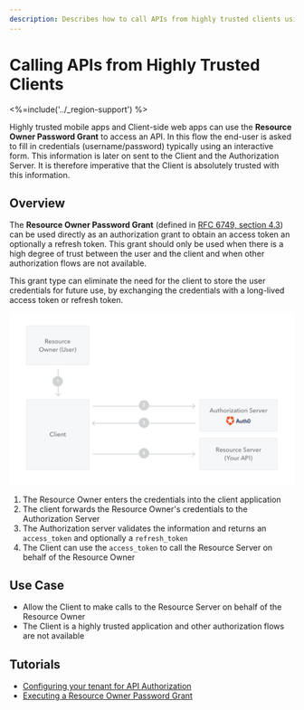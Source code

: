 ```yaml
---
description: Describes how to call APIs from highly trusted clients using the Resource Owner Password Grant.
---
```


# Calling APIs from Highly Trusted Clients
<%=include('../_region-support') %>

Highly trusted mobile apps and Client-side web apps can use the **Resource Owner Password Grant** to access an API. In this flow the end-user is asked to fill in credentials (username/password) typically using an interactive form. This information is later on sent to the Client and the Authorization Server. It is therefore imperative that the Client is absolutely trusted with this information.

## Overview

The **Resource Owner Password Grant** (defined in [RFC 6749, section 4.3](https://tools.ietf.org/html/rfc6749#section-4.3)) can be used directly as an authorization grant to obtain an access token an optionally a refresh token. This grant should only be used when there is a high degree of trust between the user and the client and when other authorization flows are not available.

This grant type can eliminate the need for the client to store the user credentials for future use, by exchanging the credentials with a long-lived access token or refresh token.

![Resource Owner Password Grant](/media/articles/api-auth/password-grant.png)

 1. The Resource Owner enters the credentials into the client application
 2. The client forwards the Resource Owner's credentials to the Authorization Server
 3. The Authorization server validates the information and returns an `access_token` and optionally a `refresh_token`
 4. The Client can use the `access_token` to call the Resource Server on behalf of the Resource Owner

## Use Case

- Allow the Client to make calls to the Resource Server on behalf of the Resource Owner
- The Client is a highly trusted application and other authorization flows are not available

## Tutorials

 - [Configuring your tenant for API Authorization](/api-auth/tutorials/configuring-tenant-for-api-auth)
 - [Executing a Resource Owner Password Grant](/api-auth/tutorials/password-grant)
